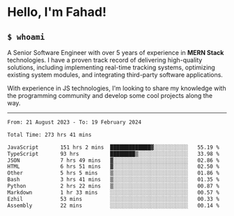 <h1>Hello, I'm Fahad!</h1>

<h2><code>$ whoami</code></h2>

A Senior Software Engineer with over 5 years of experience in **MERN Stack** technologies. I have a proven track record of delivering high-quality solutions, including implementing real-time tracking systems, optimizing existing system modules, and integrating third-party software applications.

With experience in JS technologies, I'm looking to share my knowledge with the programming community and develop some cool projects along the way.

---

<!--START_SECTION:waka-->

```txt
From: 21 August 2023 - To: 19 February 2024

Total Time: 273 hrs 41 mins

JavaScript       151 hrs 2 mins  █████████████▓░░░░░░░░░░░   55.19 %
TypeScript       93 hrs          ████████▒░░░░░░░░░░░░░░░░   33.98 %
JSON             7 hrs 49 mins   ▓░░░░░░░░░░░░░░░░░░░░░░░░   02.86 %
HTML             6 hrs 51 mins   ▓░░░░░░░░░░░░░░░░░░░░░░░░   02.50 %
Other            5 hrs 5 mins    ▒░░░░░░░░░░░░░░░░░░░░░░░░   01.86 %
Bash             3 hrs 41 mins   ▒░░░░░░░░░░░░░░░░░░░░░░░░   01.35 %
Python           2 hrs 22 mins   ▒░░░░░░░░░░░░░░░░░░░░░░░░   00.87 %
Markdown         1 hr 33 mins    ░░░░░░░░░░░░░░░░░░░░░░░░░   00.57 %
Ezhil            53 mins         ░░░░░░░░░░░░░░░░░░░░░░░░░   00.33 %
Assembly         22 mins         ░░░░░░░░░░░░░░░░░░░░░░░░░   00.14 %
```

<!--END_SECTION:waka-->

<!--
**heyFahad/heyFahad** is a ✨ _special_ ✨ repository because its `README.md` (this file) appears on your GitHub profile.

Here are some ideas to get you started:

- 🔭 I’m currently working on ...
- 🌱 I’m currently learning ...
- 👯 I’m looking to collaborate on ...
- 🤔 I’m looking for help with ...
- 💬 Ask me about ...
- 📫 How to reach me: ...
- 😄 Pronouns: ...
- ⚡ Fun fact: ...
-->
